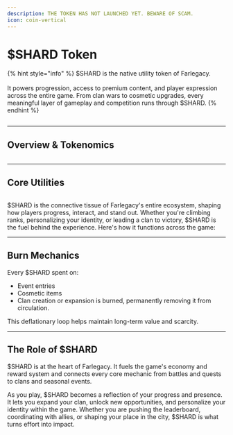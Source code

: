 ```yaml
---
description: THE TOKEN HAS NOT LAUNCHED YET. BEWARE OF SCAM.
icon: coin-vertical
---
```


# $SHARD Token

{% hint style="info" %}
$SHARD is the native utility token of Farlegacy.\
\
It powers progression, access to premium content, and player expression across the entire game. From clan wars to cosmetic upgrades, every meaningful layer of gameplay and competition runs through $SHARD.
{% endhint %}

<figure><img src="../.gitbook/assets/Group 342.png" alt=""><figcaption></figcaption></figure>

***

## Overview & Tokenomics

<figure><img src="../.gitbook/assets/График.png" alt=""><figcaption></figcaption></figure>

***

## Core Utilities

<figure><img src="../.gitbook/assets/Rewardы.png" alt=""><figcaption></figcaption></figure>

$SHARD is the connective tissue of Farlegacy's entire ecosystem, shaping how players progress, interact, and stand out. Whether you're climbing ranks, personalizing your identity, or leading a clan to victory, $SHARD is the fuel behind the experience. Here's how it functions across the game:

***

## Burn Mechanics

Every $SHARD spent on:

* Event entries
* Cosmetic items
* Clan creation or expansion is burned, permanently removing it from circulation.

This deflationary loop helps maintain long-term value and scarcity.

***

## The Role of $SHARD

$SHARD is at the heart of Farlegacy. It fuels the game's economy and reward system and connects every core mechanic from battles and quests to clans and seasonal events.

As you play, $SHARD becomes a reflection of your progress and presence. It lets you expand your clan, unlock new opportunities, and personalize your identity within the game. Whether you are pushing the leaderboard, coordinating with allies, or shaping your place in the city, $SHARD is what turns effort into impact.
